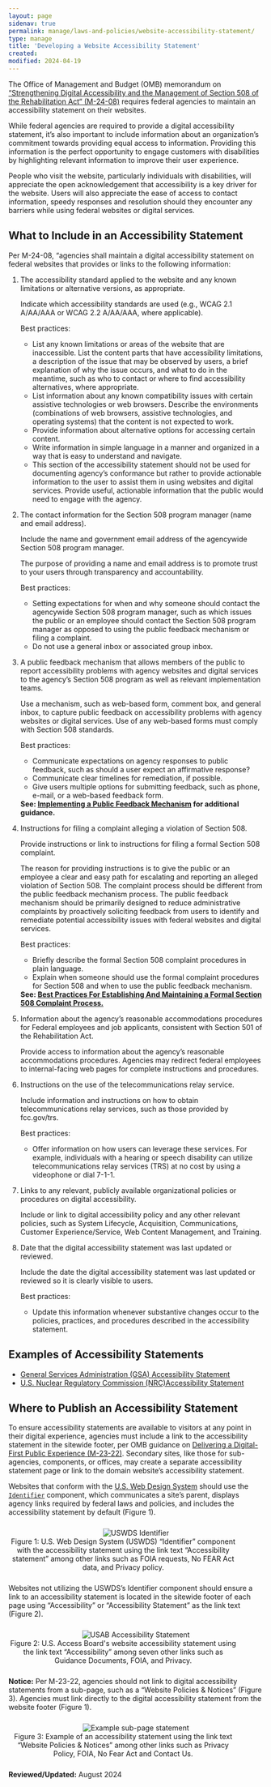 ```yaml
---
layout: page
sidenav: true
permalink: manage/laws-and-policies/website-accessibility-statement/
type: manage
title: 'Developing a Website Accessibility Statement'
created: 
modified: 2024-04-19
---
```


The Office of Management and Budget (OMB) memorandum on [“Strengthening Digital Accessibility and the Management of Section 508 of the Rehabilitation Act“ (M-24-08)][1] requires federal agencies to maintain an accessibility statement on their websites.

While federal agencies are required to provide a digital accessibility statement, it’s also important to include information about an organization’s commitment towards providing equal access to information.  Providing this information is the perfect opportunity to engage customers with disabilities by highlighting relevant information to improve their user experience.

People who visit the website, particularly individuals with disabilities, will appreciate the open acknowledgement that accessibility is a key driver for the website. Users will also appreciate the ease of access to contact information, speedy responses and resolution should they encounter any barriers while using federal websites or digital services.

## What to Include in an Accessibility Statement
Per M-24-08, “agencies shall maintain a digital accessibility statement on federal websites that provides or links to the following information:

<ol>
  <li class="margin-bottom-105">The accessibility standard applied to the website and any known limitations or alternative versions, as appropriate.
    <div class="border-base radius-lg border-1px padding-1 bg-primary-lighter" style="margin-top: 1.0em;">
      <p>Indicate which accessibility standards are used (e.g., WCAG 2.1 A/AA/AAA or WCAG 2.2 A/AA/AAA, where applicable).</p>
      <p>Best practices:<br> 
        <ul>
          <li class="margin-bottom-1">List any known limitations or areas of the website that are inaccessible. List the content parts that have accessibility limitations, a description of the issue that may be observed by users, a brief explanation of why the issue occurs, and what to do in the meantime, such as who to contact or where to find accessibility alternatives, where appropriate.</li>
          <li class="margin-bottom-1">List information about any known compatibility issues with certain assistive technologies or web browsers. Describe the environments (combinations of web browsers, assistive technologies, and operating systems) that the content is not expected to work.</li> 
          <li class="margin-bottom-1">Provide information about alternative options for accessing certain content.</li>
          <li class="margin-bottom-1">Write information in simple language in a manner and organized in a way that is easy to understand and navigate.</li>
          <li class="margin-bottom-1">This section of the accessibility statement should not be used for documenting agency’s conformance but rather to provide actionable information to the user to assist them in using websites and digital services. Provide useful, actionable information that the public would need to engage with the agency.</li>
        </ul>
      </p>
    </div>
  </li>

  <li class="margin-bottom-105">The contact information for the Section 508 program manager (name and email address).
    <div class="border-base radius-lg border-1px padding-1 bg-primary-lighter" style="margin-top: 1.0em;">
      <p>Include the name and government email address of the agencywide Section 508 program manager.</p>
      <p>The purpose of providing a name and email address is to promote trust to your users through transparency and accountability.</p>
      <p>Best practices:<br> 
        <ul>
          <li class="margin-bottom-1">Setting expectations for when and why someone should contact the agencywide Section 508 program manager, such as which issues the public or an employee should contact the Section 508 program manager as opposed to using the public feedback mechanism or filing a complaint.</li>
          <li class="margin-bottom-1">Do not use a general inbox or associated group inbox.</li>
        </ul>
      </p>
    </div>
  </li>

  <li class="margin-bottom-105">A public feedback mechanism that allows members of the public to report accessibility problems with agency websites and digital services to the agency’s Section 508 program as well as relevant implementation teams.
    <div class="border-base radius-lg border-1px padding-1 bg-primary-lighter" style="margin-top: 1.0em;">
      <p>Use a mechanism, such as web-based form, comment box, and general inbox, to capture public feedback on accessibility problems with agency websites or digital services.  Use of any web-based forms must comply with Section 508 standards.</p>
      <p>Best practices:<br> 
        <ul>
          <li class="margin-bottom-1">Communicate expectations on agency responses to public feedback, such as should a user expect an affirmative response?</li>
          <li class="margin-bottom-1">Communicate clear timelines for remediation, if possible.</li>
          <li class="margin-bottom-1">Give users multiple options for submitting feedback, such as phone, e-mail, or a web-based feedback form.</li>
        </ul>
      <strong>See: <a href="{{site.baseurl}}/manage/laws-and-policies/implementing-public-feedback-mechanism/">Implementing a Public Feedback Mechanism</a> for additional guidance.</strong>
      </p>
    </div>
  </li>

  <li class="margin-bottom-105">Instructions for filing a complaint alleging a violation of Section 508.
    <div class="border-base radius-lg border-1px padding-1 bg-primary-lighter" style="margin-top: 1.0em;">
      <p>Provide instructions or link to instructions for filing a formal Section 508 complaint.</p>
      <p>The reason for providing instructions is to give the public or an employee a clear and easy path for escalating and reporting an alleged violation of Section 508. The complaint process should be different from the public feedback mechanism process. The public feedback mechanism should be primarily designed to reduce administrative complaints by proactively soliciting feedback from users to identify and remediate potential accessibility issues with federal websites and digital services.</p>
      <p>Best practices:<br> 
        <ul>
          <li class="margin-bottom-1">Briefly describe the formal Section 508 complaint procedures in plain language.</li>
          <li class="margin-bottom-1">Explain when someone should use the formal complaint procedures for Section 508 and when to use the public feedback mechanism. </li>
        </ul>
        <strong>See: <a href="{{site.baseurl}}/manage/laws-and-policies/Section-508-complaints-best-practices/">Best Practices For Establishing And Maintaining a Formal Section 508 Complaint Process.</a></strong>
      </p>
    </div>
  </li>

  <li class="margin-bottom-105">Information about the agency’s reasonable accommodations procedures for Federal employees and job applicants, consistent with Section 501 of the Rehabilitation Act.
    <div class="border-base radius-lg border-1px padding-1 bg-primary-lighter" style="margin-top: 1.0em;">
      <p>Provide access to information about the agency’s reasonable accommodations procedures.  Agencies may redirect federal employees to internal-facing web pages for complete instructions and procedures.</p>
    </div>
  </li>

  <li class="margin-bottom-105">Instructions on the use of the telecommunications relay service.
    <div class="border-base radius-lg border-1px padding-1 bg-primary-lighter" style="margin-top: 1.0em;">
      <p>Include information and instructions on how to obtain telecommunications relay services, such as those provided by fcc.gov/trs.</p>
      <p>Best practices:<br> 
        <ul>
          <li class="margin-bottom-1">Offer information on how users can leverage these services. For example, individuals with a hearing or  speech disability can utilize telecommunications relay services (TRS) at no cost by using a videophone or dial 7-1-1.</li>
        </ul>
      </p>
    </div>
  </li>

  <li class="margin-bottom-105">Links to any relevant, publicly available organizational policies or procedures on digital accessibility.
    <div class="border-base radius-lg border-1px padding-1 bg-primary-lighter" style="margin-top: 1.0em;">
      <p>Include or link to digital accessibility policy and any other relevant policies, such as System Lifecycle, Acquisition, Communications, Customer Experience/Service, Web Content Management, and Training.</p>
    </div>
  </li>

  <li class="margin-bottom-105">Date that the digital accessibility statement was last updated or reviewed.
    <div class="border-base radius-lg border-1px padding-1 bg-primary-lighter" style="margin-top: 1.0em;">
      <p>Include the date the digital accessibility statement was last updated or reviewed so it is clearly visible to users.</p>
      <p>Best practices:<br> 
        <ul>
          <li class="margin-bottom-1">Update this information whenever substantive changes occur to the policies, practices, and procedures described in the accessibility statement.</li>
        </ul>
      </p>
    </div>
  </li>
</ol>

## Examples of Accessibility Statements

* <a href="https://www.gsa.gov/website-information/accessibility-statement" target="_blank" class="usa-link--external">General Services Administration (GSA) Accessibility Statement</a>
* <a href="https://www.nrc.gov/site-help/access.html" target="_blank" class="usa-link--external">U.S. Nuclear Regulatory Commission (NRC)Accessibility Statement</a>

## Where to Publish an Accessibility Statement

To ensure accessibility statements are available to visitors at any point in their digital experience, agencies must include a link to the accessibility statement in the sitewide footer, per OMB guidance on [Delivering a Digital-First Public Experience (M-23-22)](https://www.whitehouse.gov/omb/management/ofcio/delivering-a-digital-first-public-experience/). Secondary sites, like those for sub-agencies, components, or offices, may create a separate accessibility statement page or link to the domain website’s accessibility statement.

Websites that conform with the [U.S. Web Design System](https://designsystem.digital.gov) should use the [`Identifier`](https://designsystem.digital.gov/components/identifier/) component, which communicates a site’s parent, displays agency links required by federal laws and policies, and includes the accessibility statement by default (Figure 1).

<div class="tablet:grid-col" style="margin: auto; max-width: 100%; text-align: center; padding: 10px 0px">
  <div class="margin-top-1"><img src="https://assets.section508.gov/files/images/policy-web-statement-uswds.png" alt="USWDS Identifier" aria-describedby="uswds-statement" class="border-2px border-base-light shadow-2 padding-1"></div>
  <div class="font-mono-3xs margin-x-auto auto" style="max-width: 90%; text-align: center;"><span id="uswds-statement">Figure 1: U.S. Web Design System (USWDS) “Identifier” component with the accessibility statement using the link text “Accessibility statement” among other links such as FOIA requests, No FEAR Act data, and Privacy policy.</span></div>
</div>

Websites not utilizing the USWDS’s Identifier component should ensure a link to an accessibility statement is located in the sitewide footer of each page using “Accessibility” or “Accessibility Statement” as the link text (Figure 2).

<div class="tablet:grid-col" style="margin: auto; max-width: 100%; text-align: center; padding: 10px 0px">
  <div class="margin-top-1"><img src="https://assets.section508.gov/files/images/policy-web-statement-usab.png" alt="USAB Accessibility Statement" aria-describedby="usab-statement" class="border-2px border-base-light shadow-2 padding-1"></div>
  <div class="font-mono-3xs margin-x-auto auto" style="max-width: 90%; text-align: center;"><span id="usab-statement">Figure 2: U.S. Access Board's website accessibility statement using the link text “Accessibility” among seven other links such as Guidance Documents, FOIA, and Privacy.</span></div>
</div>

<strong>Notice:</strong> Per M-23-22, agencies should not link to digital accessibility statements from a sub-page, such as a “Website Policies & Notices” (Figure 3). Agencies must link directly to the digital accessibility statement from the website footer (Figure 1).

<div class="tablet:grid-col" style="margin: auto; max-width: 100%; text-align: center; padding: 10px 0px">
  <div class="margin-top-1"><img src="https://assets.section508.gov/files/images/policy-web-statement-figure-3.png" alt="Example sub-page statement" aria-describedby="figure-3-statement" class="border-2px border-base-light shadow-2 padding-1"></div>
  <div class="font-mono-3xs margin-x-auto auto" style="max-width: 90%; text-align: center;"><span id="figure-3-statement">Figure 3: Example of an accessibility statement using the link text “Website Policies & Notices” among other links such as Privacy Policy, FOIA, No Fear Act and Contact Us.</span></div>
</div>

**Reviewed/Updated:** August 2024

[1]: https://www.whitehouse.gov/omb/management/ofcio/m-24-08-strengthening-digital-accessibility-and-the-management-of-section-508-of-the-rehabilitation-act/